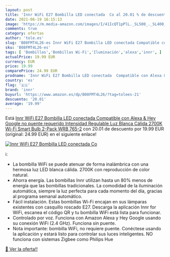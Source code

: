 ```yaml
---
layout: post
title: 'Innr WiFi E27 Bombilla LED conectada  Co al 20.01 % de descuento'
date: 2021-06-19 16:15:13
image: 'https://m.media-amazon.com/images/I/41IcQT1pPlL._SL500_._SL400_.jpg'
comments: true
category: ofertas
author: 'tole.es'
slug: 'B08FMT4L26-es Innr WiFi E27 Bombilla LED conectada Compatible con Alexa...'
sku: 'B08FMT4L26-es'
tags: [ 'Bombillas','Bombillas Wi-Fi','Iluminación','alexa','innr', ]
actualPrice: 19.99 EUR
currency: EUR
price: 19.99
comparePrice: 24.99 EUR
prodname: 'Innr WiFi E27 Bombilla LED conectada  Compatible con Alexa & Hey Google  no puente requerido  Intensidad Regulable  Luz Blanca Cálida 2700K  Wi-Fi Smart Bulb  2-Pack  WRB 765-2'
country: 'es'
flag: '🇪🇸'
brand: 'innr'
buyurl: 'https://www.amazon.es/dp/B08FMT4L26/?tag=tolees-21'
descuento: '20.01'
average: '19.99'
---
```


Está [Innr WiFi E27 Bombilla LED conectada  Compatible con Alexa & Hey Google  no puente requerido  Intensidad Regulable  Luz Blanca Cálida 2700K  Wi-Fi Smart Bulb  2-Pack  WRB 765-2](https://www.amazon.es/dp/B08FMT4L26/?tag=tolees-21) con 20.01 de descuento por 19.99 EUR (original: 24.99 EUR) en el siguiente enlace!

[![Innr WiFi E27 Bombilla LED conectada  Co](https://m.media-amazon.com/images/I/41IcQT1pPlL._SL500_._SL400_.jpg)](https://www.amazon.es/dp/B08FMT4L26/?tag=tolees-21)

ℹ️:

- La bombilla WiFi se puede atenuar de forma inalámbrica con una hermosa luz LED blanca cálida. 2700K con reproducción de color natural.
- Ahorra energía. Las bombillas Innr utilizan hasta un 80% menos de energía que las bombillas tradicionales. La comodidad de la iluminación automática, siempre la luz perfecta para cada momento del día, gracias al programa semanal automático.
- Fácil instalación. Estas bombillas Wi-Fi encajan en sus lámparas existentes con casquillo roscado E27. Descarga la aplicación Innr for WiFi, escanea el código QR y tu bombilla WiFi está lista para funcionar.
- Controlado por voz. Funciona con Amazon Alexa y Hey Google usando su conexión WiFi (2.4 GHz). Funciona sin puente.
- Nota importante: bombilla WiFi, no requiere puente. Conéctese usando la aplicación y estará listo para controlar sus luces inteligentes. NO funciona con sistemas Zigbee como Philips Hue

[🛒 Ver la oferta!!](https://www.amazon.es/dp/B08FMT4L26/?tag=tolees-21)
